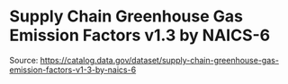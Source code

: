 # Supply Chain Greenhouse Gas Emission Factors v1.3 by NAICS-6

Source: https://catalog.data.gov/dataset/supply-chain-greenhouse-gas-emission-factors-v1-3-by-naics-6
